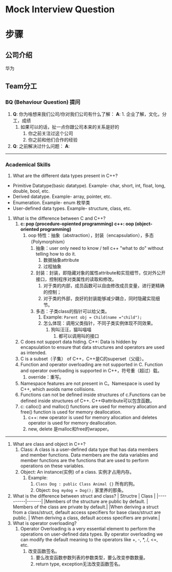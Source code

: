 # Mock Interview Question
# 步骤
## 公司介绍
华为
## Team分工
### BQ (Behaviour Question) 提问
1. **Q**: 你为啥想来我们公司/你对我们公司有什么了解：
   **A**: 1. 企业了解，文化，分工，成绩
      1. 如果可以的话，扯一点你跟公司本来的关系是好的
         1. 你之前关注过这个公司
         2. 你之前和他们合作的经验
2. **Q**: 之前解决过什么问题：
   **A**: 
____
### Academical Skills
1. What are the different data types present in C++?
* Primitive Datatype(basic datatype). Example- char, short, int, float, long, double, bool, etc.
* Derived datatype. Example- array, pointer, etc.
* Enumeration. Example- enum 枚举类
* User-defined data types. Example- structure, class, etc.

1. What is the difference between C and C++?
   1. **c: pop (procedure-opiented programming)
     c++: oop (object-oriented programming)**
      1. oop 特性：抽象（abstraction），封装（encapsulation），多态（Polymorphism）
         1. 抽象：user only need to know / tell c++ "what to do" without telling how to do it. 
            1. 数据抽象attribute
            2. 过程抽象
         2. 封装：封装，即隐藏对象的属性attribute和实现细节，仅对外公开接口，控制程序对类属性的读取和修改。
            1. 对于类的内部，成员函数可以自由修改成员变量，进行更精确的控制；
            2. 对于类的外部，良好的封装能够减少耦合，同时隐藏实现细节。
         3. 多态：子类class的指针可以给父类。
            1. Example: `Parent obj = Child(name ="child");`
            2. 怎么体现：调用父类指针，不同子类实例体现不同效果。
               1. 狗叫汪汪，猫叫喵喵
                  1. 都可以调用叫的接口
   2. C does not support data hiding. C++: Data is hidden by encapsulation to ensure that data structures and operators are used as intended.
   3. C is a subset（子集） of C++，C++是C的superset（父级）。
   4. Function and operator overloading are not supported in C. Function and operator overloading is supported in C++，符号重（超过）载。
      1. override：重写。
   5. Namespace features are not present in C。Namespace is used by C++, which avoids name collisions.
   6. Functions can not be defined inside structures of c.Functions can be defined inside structures of C++. C++中attribute可以包含函数。
   7. c: calloc() and malloc() functions are used for memory allocation and free() function is used for memory deallocation.
      1. c++: new operator is used for memory allocation and deletes operator is used for memory deallocation.
      2. new, delete 是malloc和free的wrapper。
___
1.  What are class and object in C++?
    1.  Class: A class is a user-defined data type that has data members and member functions. Data members are the data variables and member functions are the functions that are used to perform operations on these variables.
    2.  Object: An instance(实例) of a class. 实例才占用内存。
        1.  Example:
            1.  `Class Dog : public Class Animal {}` 所有的狗。
            2.  Object: `Dog mydog = Dog();` 家里养的那条。
2. What is the difference between struct and class?
   | Structre | Class |
   |----------|-------|
   |Members of the structure are public by default. | Members of the class are private by default.|
   |When deriving a struct from a class/struct, default access specifiers for base class/struct are public. | When deriving a class, default access specifiers are private.|
3. What is operator overloading?
   1. Operator Overloading is a very essential element to perform the operations on user-defined data types. By operator overloading we can modify the default meaning to the operators like +, -, *, /, <=, etc. 
       1. 改变函数签名。
          1. 要么改变函数参数列表的参数类型，要么改变参数数量。
          2. return type, exception无法改变函数签名。
